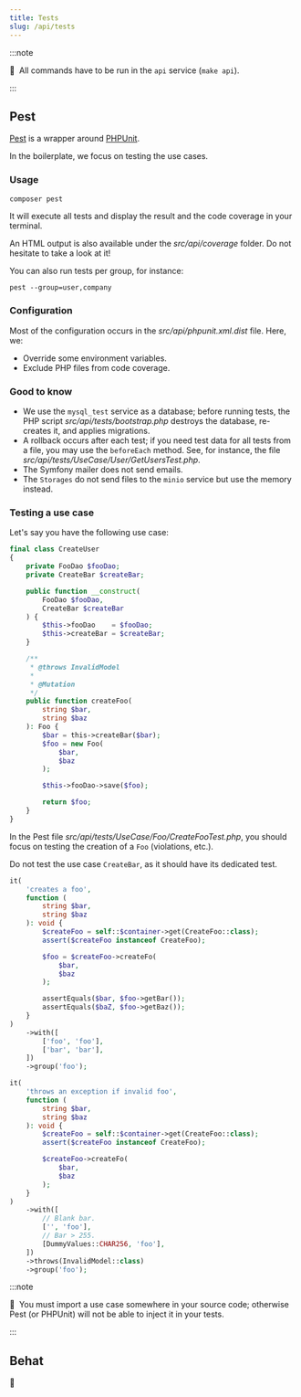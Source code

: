 ```yaml
---
title: Tests
slug: /api/tests
---
```


:::note

📣&nbsp;&nbsp;All commands have to be run in the `api` service (`make api`).

:::

## Pest

[Pest](https://pestphp.com/) is a wrapper around [PHPUnit](https://phpunit.de/).

In the boilerplate, we focus on testing the use cases.

### Usage

```bash title="console"
composer pest
```

It will execute all tests and display the result and the code coverage in your terminal.

An HTML output is also available under the *src/api/coverage* folder.
Do not hesitate to take a look at it!

You can also run tests per group, for instance:

```
pest --group=user,company
```

### Configuration

Most of the configuration occurs in the *src/api/phpunit.xml.dist* file. Here, we:

* Override some environment variables.
* Exclude PHP files from code coverage.

### Good to know

* We use the `mysql_test` service as a database; before running tests, the PHP script *src/api/tests/bootstrap.php* 
destroys the database, re-creates it, and applies migrations.
* A rollback occurs after each test; if you need test data for all tests from a file, you may use the `beforeEach`
method. See, for instance, the file *src/api/tests/UseCase/User/GetUsersTest.php*.
* The Symfony mailer does not send emails.
* The `Storages` do not send files to the `minio` service but use the memory instead.

### Testing a use case

Let's say you have the following use case:

```php title="src/api/src/UseCase/Foo/CreateFoo.php"
final class CreateUser
{
    private FooDao $fooDao;
    private CreateBar $createBar;

    public function __construct(
        FooDao $fooDao,
        CreateBar $createBar
    ) {
        $this->fooDao    = $fooDao;
        $this->createBar = $createBar;
    }

    /**
     * @throws InvalidModel
     *
     * @Mutation
     */
    public function createFoo(
        string $bar,
        string $baz
    ): Foo {
        $bar = this->createBar($bar);
        $foo = new Foo(
            $bar,
            $baz
        );

        $this->fooDao->save($foo);

        return $foo;
    }
}
```

In the Pest file *src/api/tests/UseCase/Foo/CreateFooTest.php*, you should focus on testing the creation of a `Foo`
(violations, etc.). 

Do not test the use case `CreateBar`, as it should have its dedicated test.

```php title="src/api/tests/UseCase/Foo/CreateFooTest.php"
it(
    'creates a foo',
    function (
        string $bar,
        string $baz
    ): void {
        $createFoo = self::$container->get(CreateFoo::class);
        assert($createFoo instanceof CreateFoo);

        $foo = $createFoo->createFo(
            $bar,
            $baz
        );

        assertEquals($bar, $foo->getBar());
        assertEquals($baZ, $foo->getBaz());
    }
)
    ->with([
        ['foo', 'foo'],
        ['bar', 'bar'],
    ])
    ->group('foo');

it(
    'throws an exception if invalid foo',
    function (
        string $bar,
        string $baz
    ): void {
        $createFoo = self::$container->get(CreateFoo::class);
        assert($createFoo instanceof CreateFoo);

        $createFoo->createFo(
            $bar,
            $baz
        );
    }
)
    ->with([
        // Blank bar.
        ['', 'foo'],
        // Bar > 255.
        [DummyValues::CHAR256, 'foo'],
    ])
    ->throws(InvalidModel::class)
    ->group('foo');
```

:::note

📣&nbsp;&nbsp;You must import a use case somewhere in your source code; otherwise Pest (or PHPUnit) will not be able to 
inject it in your tests.

:::

## Behat

🚧